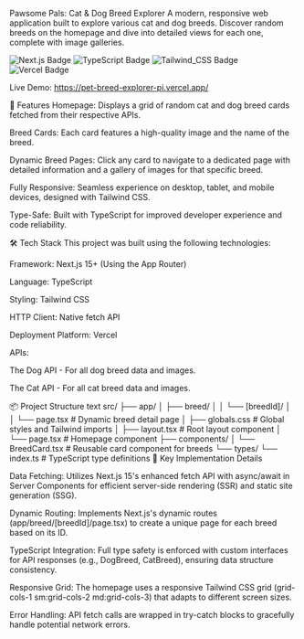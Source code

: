 Pawsome Pals: Cat & Dog Breed Explorer
A modern, responsive web application built to explore various cat and dog breeds. Discover random breeds on the homepage and dive into detailed views for each one, complete with image galleries.

<a>
   <img src="https://img.shields.io/badge/Next.js-15+-black?style=for-the-badge&logo=next.js" alt="Next.js Badge"/>
</a>
  <a>
    <img src="https://img.shields.io/badge/TypeScript-5+-blue?style=for-the-badge&logo=typescript" alt="TypeScript Badge"/>
  </a>
    <a>
    <img src="https://img.shields.io/badge/Tailwind_CSS-3.0-38B2AC?style=for-the-badge&logo=tailwind-css" alt="Tailwind_CSS Badge"/>
  </a>
   <a>
    <img src="https://img.shields.io/badge/Deployed_on-Vercel-black?style=for-the-badge&logo=vercel" alt="Vercel Badge"/>
  </a>


Live Demo: https://pet-breed-explorer-pi.vercel.app/

🚀 Features
Homepage: Displays a grid of random cat and dog breed cards fetched from their respective APIs.

Breed Cards: Each card features a high-quality image and the name of the breed.

Dynamic Breed Pages: Click any card to navigate to a dedicated page with detailed information and a gallery of images for that specific breed.

Fully Responsive: Seamless experience on desktop, tablet, and mobile devices, designed with Tailwind CSS.

Type-Safe: Built with TypeScript for improved developer experience and code reliability.

🛠 Tech Stack
This project was built using the following technologies:

Framework: Next.js 15+ (Using the App Router)

Language: TypeScript

Styling: Tailwind CSS

HTTP Client: Native fetch API

Deployment Platform: Vercel

APIs:

The Dog API - For all dog breed data and images.

The Cat API - For all cat breed data and images.

📦 Project Structure
text
src/
├── app/
│   ├── breed/
│   │   └── [breedId]/
│   │       └── page.tsx          # Dynamic breed detail page
│   ├── globals.css               # Global styles and Tailwind imports
│   ├── layout.tsx                # Root layout component
│   └── page.tsx                  # Homepage component
├── components/
│   └── BreedCard.tsx             # Reusable card component for breeds
└── types/
    └── index.ts                  # TypeScript type definitions
🔧 Key Implementation Details

Data Fetching: Utilizes Next.js 15's enhanced fetch API with async/await in Server Components for efficient server-side rendering (SSR) and static site generation (SSG).

Dynamic Routing: Implements Next.js's dynamic routes (app/breed/[breedId]/page.tsx) to create a unique page for each breed based on its ID.

TypeScript Integration: Full type safety is enforced with custom interfaces for API responses (e.g., DogBreed, CatBreed), ensuring data structure consistency.

Responsive Grid: The homepage uses a responsive Tailwind CSS grid (grid-cols-1 sm:grid-cols-2 md:grid-cols-3) that adapts to different screen sizes.

Error Handling: API fetch calls are wrapped in try-catch blocks to gracefully handle potential network errors.
